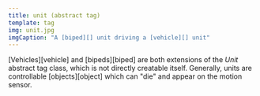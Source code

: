 ```yaml
---
title: unit (abstract tag)
template: tag
img: unit.jpg
imgCaption: "A [biped][] unit driving a [vehicle][] unit"
---
```


[Vehicles][vehicle] and [bipeds][biped] are both extensions of the _Unit_ abstract tag class, which is not directly creatable itself. Generally, units are controllable [objects][object] which can "die" and appear on the motion sensor.
